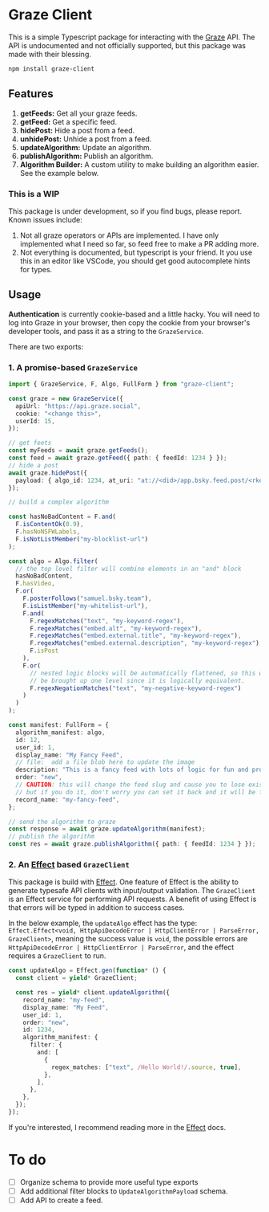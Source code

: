 # Graze Client

This is a simple Typescript package for interacting with the [Graze](https://graze.social/) API. The API is undocumented and not officially supported, but this package was made with their blessing.

```bash
npm install graze-client
```

## Features

1. **getFeeds:** Get all your graze feeds.
1. **getFeed:** Get a specific feed.
1. **hidePost:** Hide a post from a feed.
1. **unhidePost:** Unhide a post from a feed.
1. **updateAlgorithm:** Update an algorithm.
1. **publishAlgorithm:** Publish an algorithm.
1. **Algorithm Builder:** A custom utility to make building an algorithm easier. See the example below.

### This is a WIP

This package is under development, so if you find bugs, please report. Known issues include:

1. Not all graze operators or APIs are implemented. I have only implemented what I need so far, so feed free to make a PR adding more.
2. Not everything is documented, but typescript is your friend. It you use this in an editor like VSCode, you should get good autocomplete hints for types.

## Usage

**Authentication** is currently cookie-based and a little hacky. You will need to log into Graze in your browser, then copy the cookie from your browser's developer tools, and pass it as a string to the `GrazeService`.

There are two exports:

### 1. A promise-based `GrazeService`

```ts
import { GrazeService, F, Algo, FullForm } from "graze-client";

const graze = new GrazeService({
  apiUrl: "https://api.graze.social",
  cookie: "<change this>",
  userId: 15,
});

// get feets
const myFeeds = await graze.getFeeds();
const feed = await graze.getFeed({ path: { feedId: 1234 } });
// hide a post
await graze.hidePost({
  payload: { algo_id: 1234, at_uri: "at://<did>/app.bsky.feed.post/<rkey>" },
});

// build a complex algorithm

const hasNoBadContent = F.and(
  F.isContentOk(0.9),
  F.hasNoNSFWLabels,
  F.isNotListMember("my-blocklist-url")
);

const algo = Algo.filter(
  // the top level filter will combine elements in an "and" block
  hasNoBadContent,
  F.hasVideo,
  F.or(
    F.posterFollows("samuel.bsky.team"),
    F.isListMember("my-whitelist-url"),
    F.and(
      F.regexMatches("text", "my-keyword-regex"),
      F.regexMatches("embed.alt", "my-keyword-regex"),
      F.regexMatches("embed.external.title", "my-keyword-regex"),
      F.regexMatches("embed.external.description", "my-keyword-regex"),
      F.isPost
    ),
    F.or(
      // nested logic blocks will be automatically flattened, so this will
      // be brought up one level since it is logically equivalent.
      F.regexNegationMatches("text", "my-negative-keyword-regex")
    )
  )
);

const manifest: FullForm = {
  algorithm_manifest: algo,
  id: 12,
  user_id: 1,
  display_name: "My Fancy Feed",
  // file:  add a file blob here to update the image
  description: "This is a fancy feed with lots of logic for fun and profit.",
  order: "new",
  // CAUTION: this will change the feed slug and cause you to lose existing follows.
  // but if you do it, don't worry you can set it back and it will be fixed : ).
  record_name: "my-fancy-feed",
};

// send the algorithm to graze
const response = await graze.updateAlgorithm(manifest);
// publish the algorithm
const res = await graze.publishAlgorithm({ path: { feedId: 1234 } });
```

### 2. An [Effect](https://effect.website/) based `GrazeClient`

This package is build with [Effect](https://effect.website/). One feature of Effect is the ability to generate typesafe API clients with input/output validation. The `GrazeClient` is an Effect service for performing API requests. A benefit of using Effect is that errors will be typed in addition to success cases.

In the below example, the `updateAlgo` effect has the type: `Effect.Effect<void, HttpApiDecodeError | HttpClientError | ParseError, GrazeClient>`, meaning the success value is `void`, the possible errors are `HttpApiDecodeError | HttpClientError | ParseError`, and the effect requires a `GrazeClient` to run.

```ts
const updateAlgo = Effect.gen(function* () {
  const client = yield* GrazeClient;

  const res = yield* client.updateAlgorithm({
    record_name: "my-feed",
    display_name: "My Feed",
    user_id: 1,
    order: "new",
    id: 1234,
    algorithm_manifest: {
      filter: {
        and: [
          {
            regex_matches: ["text", /Hello World!/.source, true],
          },
        ],
      },
    },
  });
});
```

If you're interested, I recommend reading more in the [Effect](https://effect.website/) docs.

# To do

- [ ] Organize schema to provide more useful type exports
- [ ] Add additional filter blocks to `UpdateAlgorithmPayload` schema.
- [ ] Add API to create a feed.
